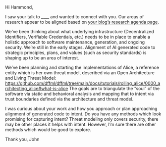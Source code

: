 Hi Hammond,

I saw your talk to ____ and wanted to connect with you. Our areas of research appear to be aligned based on [your blog’s research agenda page](https://www.cyberhammond.com/research-agenda).

We’ve been thinking about what underlying infrastructure (Decentralized Identifiers, Verifiable Credentials, etc.) needs to be in place to enable a holistic approach to software maintenance, generation, and ongoing security. We’re still in the early stages. Alignment of AI generated code to strategic principles, plans, and values (such as security standards) is shaping up to be an area of interest.

We’ve been planning and starting the implementations of Alice, a reference entity which is her own threat model, described via an Open Architecture and Living Threat Model: https://github.com/dffml/dffml/tree/main/docs/tutorials/rolling_alice/0000_architecting_alice#what-is-alice
The goals are to triangulate the “soul” of the software via static and behavioral analysis and mapping that to intent via trust boundaries defined via the architecture and threat model.

I was curious about your work and how you approach or plan approaching alignment of generated code to intent. Do you have any methods which look promising for capturing intent? Threat modeling only covers security, there may be other places it helps with intent. However, I’m sure there are other methods which would be good to explore.

Thank you,
John

